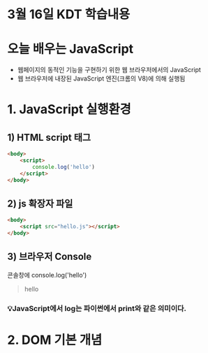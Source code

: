 # 3월 16일 KDT 학습내용

# 오늘 배우는 JavaScript
- 웹페이지의 동적인 기능을 구현하기 위한 웹 브라우저에서의 JavaScript
- 웹 브라우저에 내장된 JavaScript 엔진(크롬의 V8)에 의해 실행됨

# 1. JavaScript 실행환경
## 1) HTML script 태그
```html
<body>
    <script>
        console.log('hello')
    </script>
</body>
```
## 2) js 확장자 파일
```html
<body>
    <script src="hello.js"></script>
</body>
```

## 3) 브라우저 Console
콘솔창에
console.log('hello')
> hello

### 💡JavaScript에서 log는 파이썬에서 print와 같은 의미이다.

# 2. DOM 기본 개념